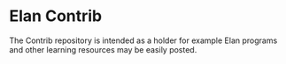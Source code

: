 # Elan Contrib
The Contrib repository is intended as a holder for example Elan programs and other learning resources may be easily posted.
